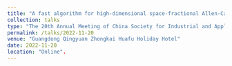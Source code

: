 ```yaml
---
title: "A fast algorithm for high-dimensional space-fractional Allen-Cahn equations"
collection: talks
type: "The 20th Annual Meeting of China Society for Industrial and Applied Mathematics"
permalink: /talks/2022-11-20
venue: "Guangdong Qingyuan Zhongkai Huafu Holiday Hotel"
date: 2022-11-20
location: "Online".
---
```

